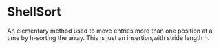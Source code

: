 # ShellSort
An elementary method used to move entries more than one position at a time by h-sorting the array. This is just an insertion,with stride length h.
